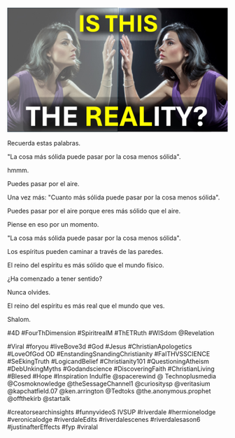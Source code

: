 ![Video cover image](../cover.jpg "cover photo")

Recuerda estas palabras.

"La cosa más sólida puede pasar por la cosa menos sólida".

hmmm.

Puedes pasar por el aire.

Una vez más: "Cuanto más sólida puede pasar por la cosa menos sólida".

Puedes pasar por el aire porque eres más sólido que el aire.

Piense en eso por un momento.

"La cosa más sólida puede pasar por la cosa menos sólida".

Los espíritus pueden caminar a través de las paredes.

El reino del espíritu es más sólido que el mundo físico.

¿Ha comenzado a tener sentido?

Nunca olvides.

El reino del espíritu es más real que el mundo que ves.

Shalom.


#4D #FourThDimension #SpiritrealM #ThETRuth #WISdom @Revelation

#Viral #foryou #liveBove3d #God #Jesus #ChristianApologetics #LoveOfGod OD #EnstandingSnandingChristianity #FaITHVSSCIENCE #SeEkingTruth #LogicandBelief #Christianity101 #QuestioningAtheism #DebUnkingMyths #Godandscience #DiscoveringFaith #ChristianLiving #Blesed #Hope #Inspiration Indulfle @spacerewind @ Technoplusmedia @Cosmoknowledge @theSessageChannel1 @curiositysp @veritasium @kapchatfield.07 @ken.arrington @Tedtoks @the.anonymous.prophet @offthekirb @startalk

#creatorsearchinsights #funnyvideoS IVSUP #riverdale #hermionelodge #veronicalodge #riverdaleEdits #riverdalescenes #riverdalesason6 #justinafterEffects #fyp #viralal

